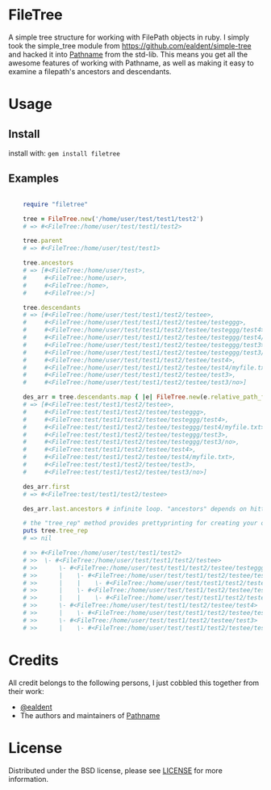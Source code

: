 # FileTree

A simple tree structure for working with FilePath objects in ruby. I simply took the simple_tree module from https://github.com/ealdent/simple-tree and hacked it into [Pathname](http://www.ruby-doc.org/stdlib-2.0/libdoc/pathname/rdoc/Pathname.html) from the std-lib. This means you get all the awesome features of working with Pathname, as well as making it easy to examine a filepath's ancestors and descendants.

# Usage

## Install

install with: `gem install filetree`

## Examples

```ruby

    require "filetree"

    tree = FileTree.new('/home/user/test/test1/test2')
    # => #<FileTree:/home/user/test/test1/test2>

    tree.parent
    # => #<FileTree:/home/user/test/test1>

    tree.ancestors
    # => [#<FileTree:/home/user/test>,
    #     #<FileTree:/home/user>,
    #     #<FileTree:/home>,
    #     #<FileTree:/>]

    tree.descendants
    # => [#<FileTree:/home/user/test/test1/test2/testee>,
    #     #<FileTree:/home/user/test/test1/test2/testee/testeggg>,
    #     #<FileTree:/home/user/test/test1/test2/testee/testeggg/test4>,
    #     #<FileTree:/home/user/test/test1/test2/testee/testeggg/test4/myfile.txt>,
    #     #<FileTree:/home/user/test/test1/test2/testee/testeggg/test3>,
    #     #<FileTree:/home/user/test/test1/test2/testee/testeggg/test3/no>,
    #     #<FileTree:/home/user/test/test1/test2/testee/test4>,
    #     #<FileTree:/home/user/test/test1/test2/testee/test4/myfile.txt>,
    #     #<FileTree:/home/user/test/test1/test2/testee/test3>,
    #     #<FileTree:/home/user/test/test1/test2/testee/test3/no>]

    des_arr = tree.descendants.map { |e| FileTree.new(e.relative_path_from(FileTree.new('/home/user'))) }
    # => [#<FileTree:test/test1/test2/testee>,
    #     #<FileTree:test/test1/test2/testee/testeggg>,
    #     #<FileTree:test/test1/test2/testee/testeggg/test4>,
    #     #<FileTree:test/test1/test2/testee/testeggg/test4/myfile.txt>,
    #     #<FileTree:test/test1/test2/testee/testeggg/test3>,
    #     #<FileTree:test/test1/test2/testee/testeggg/test3/no>,
    #     #<FileTree:test/test1/test2/testee/test4>,
    #     #<FileTree:test/test1/test2/testee/test4/myfile.txt>,
    #     #<FileTree:test/test1/test2/testee/test3>,
    #     #<FileTree:test/test1/test2/testee/test3/no>]

    des_arr.first
    # => #<FileTree:test/test1/test2/testee>

    des_arr.last.ancestors # infinite loop. "ancestors" depends on hitting "/" to stop.

    # the "tree_rep" method provides prettyprinting for creating your own to_s methods
    puts tree.tree_rep
    # => nil

    # >> #<FileTree:/home/user/test/test1/test2>
    # >>  \- #<FileTree:/home/user/test/test1/test2/testee>
    # >>      \- #<FileTree:/home/user/test/test1/test2/testee/testeggg>
    # >>      |    \- #<FileTree:/home/user/test/test1/test2/testee/testeggg/test4>
    # >>      |    |    \- #<FileTree:/home/user/test/test1/test2/testee/testeggg/test4/myfile.txt>
    # >>      |    \- #<FileTree:/home/user/test/test1/test2/testee/testeggg/test3>
    # >>      |    |    \- #<FileTree:/home/user/test/test1/test2/testee/testeggg/test3/no>
    # >>      \- #<FileTree:/home/user/test/test1/test2/testee/test4>
    # >>      |    \- #<FileTree:/home/user/test/test1/test2/testee/test4/myfile.txt>
    # >>      \- #<FileTree:/home/user/test/test1/test2/testee/test3>
    # >>      |    \- #<FileTree:/home/user/test/test1/test2/testee/test3/no>

```
# Credits

All credit belongs to the following persons, I just cobbled this together from their work:

- [@ealdent](https://github.com/ealdent/simple-tree)
- The authors and maintainers of [Pathname](http://www.ruby-doc.org/stdlib-2.0/libdoc/pathname/rdoc/Pathname.html)

# License

Distributed under the BSD license, please see [LICENSE](https://github.com/edubkendo/FileTree/blob/master/LICENSE) for more information.